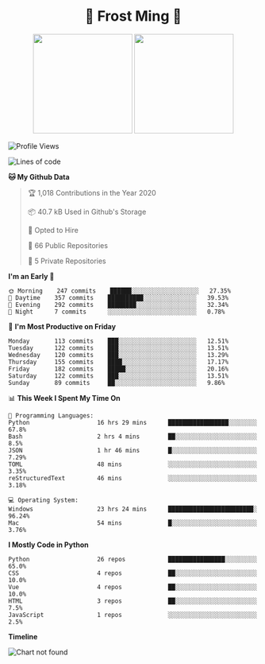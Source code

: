 <h1 align="center">🦄 Frost Ming 🐍</h1>

<p align="center">
  <img height="200" src="https://github-readme-stats.vercel.app/api?username=frostming&show_icons=true&theme=dracula&include_all_commits=true" />
  <img height="200" src="https://github-readme-stats.vercel.app/api/top-langs/?username=frostming&theme=dracula&show_icons=true" />
</p>

<!--START_SECTION:waka-->
![Profile Views](http://img.shields.io/badge/Profile%20Views-9-blue)

![Lines of code](https://img.shields.io/badge/From%20Hello%20World%20I%27ve%20Written-9.5%20million%20lines%20of%20code-blue)

**🐱 My Github Data** 

> 🏆 1,018 Contributions in the Year 2020
 > 
> 📦 40.7 kB Used in Github's Storage 
 > 
> 💼 Opted to Hire
 > 
> 📜 66 Public Repositories
 > 
> 🔑 5 Private Repositories 

**I'm an Early 🐤** 

```text
🌞 Morning    247 commits    ██████░░░░░░░░░░░░░░░░░░░   27.35% 
🌆 Daytime    357 commits    ██████████░░░░░░░░░░░░░░░   39.53% 
🌃 Evening    292 commits    ████████░░░░░░░░░░░░░░░░░   32.34% 
🌙 Night      7 commits      ░░░░░░░░░░░░░░░░░░░░░░░░░   0.78%

```
📅 **I'm Most Productive on Friday** 

```text
Monday       113 commits    ███░░░░░░░░░░░░░░░░░░░░░░   12.51% 
Tuesday      122 commits    ███░░░░░░░░░░░░░░░░░░░░░░   13.51% 
Wednesday    120 commits    ███░░░░░░░░░░░░░░░░░░░░░░   13.29% 
Thursday     155 commits    ████░░░░░░░░░░░░░░░░░░░░░   17.17% 
Friday       182 commits    █████░░░░░░░░░░░░░░░░░░░░   20.16% 
Saturday     122 commits    ███░░░░░░░░░░░░░░░░░░░░░░   13.51% 
Sunday       89 commits     ██░░░░░░░░░░░░░░░░░░░░░░░   9.86%

```


📊 **This Week I Spent My Time On** 

```text
💬 Programming Languages: 
Python                   16 hrs 29 mins      █████████████████░░░░░░░░   67.8% 
Bash                     2 hrs 4 mins        ██░░░░░░░░░░░░░░░░░░░░░░░   8.5% 
JSON                     1 hr 46 mins        █░░░░░░░░░░░░░░░░░░░░░░░░   7.29% 
TOML                     48 mins             ░░░░░░░░░░░░░░░░░░░░░░░░░   3.35% 
reStructuredText         46 mins             ░░░░░░░░░░░░░░░░░░░░░░░░░   3.18%

💻 Operating System: 
Windows                  23 hrs 24 mins      ████████████████████████░   96.24% 
Mac                      54 mins             █░░░░░░░░░░░░░░░░░░░░░░░░   3.76%

```

**I Mostly Code in Python** 

```text
Python                   26 repos            ████████████████░░░░░░░░░   65.0% 
CSS                      4 repos             ██░░░░░░░░░░░░░░░░░░░░░░░   10.0% 
Vue                      4 repos             ██░░░░░░░░░░░░░░░░░░░░░░░   10.0% 
HTML                     3 repos             ██░░░░░░░░░░░░░░░░░░░░░░░   7.5% 
JavaScript               1 repos             ░░░░░░░░░░░░░░░░░░░░░░░░░   2.5%

```


**Timeline**

![Chart not found](https://github.com/frostming/frostming/blob/master/charts/bar_graph.png) 


<!--END_SECTION:waka-->
